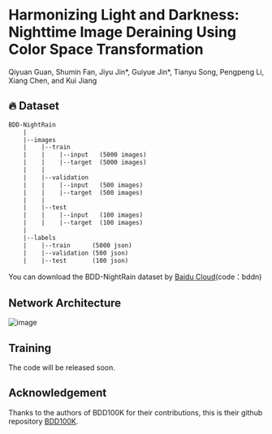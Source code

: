 # Harmonizing Light and Darkness: Nighttime Image Deraining Using Color Space Transformation

Qiyuan Guan, Shumin Fan, Jiyu Jin*, Guiyue Jin*, Tianyu Song, Pengpeng Li, Xiang Chen, and Kui Jiang


## 🔥 Dataset

```tex
BDD-NightRain
    |
    |--images
    |    |--train
    |    |    |--input   (5000 images)
    |    |    |--target  (5000 images)
    |    |
    |    |--validation
    |    |    |--input   (500 images)
    |    |    |--target  (500 images)
    |    |  
    |    |--test
    |    |    |--input   (100 images)
    |    |    |--target  (100 images)
    |
    |--labels
    |    |--train      (5000 json)
    |    |--validation (500 json)
    |    |--test       (100 json)
```

You can download the BDD-NightRain dataset by [Baidu Cloud](https://pan.baidu.com/s/1KLOKI69aLTY8P_Fm7lFyAw?pwd=bddn)(code：bddn)


## Network Architecture
![image](![Figure7](https://github.com/user-attachments/assets/06c2d0c1-f33c-4f48-9925-8051e8bb1886))



## Training
The code will be released soon.


## Acknowledgement
Thanks to the authors of BDD100K for their contributions, this is their github repository [BDD100K](https://github.com/bdd100k/bdd100k).
